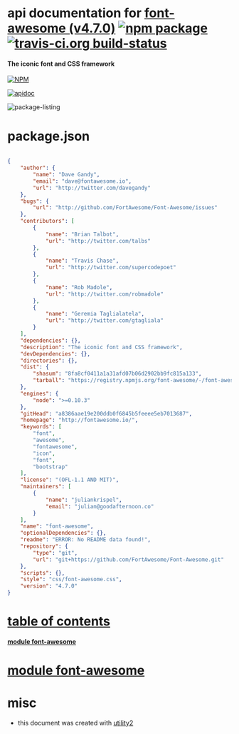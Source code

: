 # api documentation for  [font-awesome (v4.7.0)](http://fontawesome.io/)  [![npm package](https://img.shields.io/npm/v/npmdoc-font-awesome.svg?style=flat-square)](https://www.npmjs.org/package/npmdoc-font-awesome) [![travis-ci.org build-status](https://api.travis-ci.org/npmdoc/node-npmdoc-font-awesome.svg)](https://travis-ci.org/npmdoc/node-npmdoc-font-awesome)
#### The iconic font and CSS framework

[![NPM](https://nodei.co/npm/font-awesome.png?downloads=true)](https://www.npmjs.com/package/font-awesome)

[![apidoc](https://npmdoc.github.io/node-npmdoc-font-awesome/build/screen-capture.buildNpmdoc.browser._2Fhome_2Ftravis_2Fbuild_2Fnpmdoc_2Fnode-npmdoc-font-awesome_2Ftmp_2Fbuild_2Fapidoc.html.png)](https://npmdoc.github.io/node-npmdoc-font-awesome/build..beta..travis-ci.org/apidoc.html)

![package-listing](https://npmdoc.github.io/node-npmdoc-font-awesome/build/screen-capture.npmPackageListing.svg)



# package.json

```json

{
    "author": {
        "name": "Dave Gandy",
        "email": "dave@fontawesome.io",
        "url": "http://twitter.com/davegandy"
    },
    "bugs": {
        "url": "http://github.com/FortAwesome/Font-Awesome/issues"
    },
    "contributors": [
        {
            "name": "Brian Talbot",
            "url": "http://twitter.com/talbs"
        },
        {
            "name": "Travis Chase",
            "url": "http://twitter.com/supercodepoet"
        },
        {
            "name": "Rob Madole",
            "url": "http://twitter.com/robmadole"
        },
        {
            "name": "Geremia Taglialatela",
            "url": "http://twitter.com/gtagliala"
        }
    ],
    "dependencies": {},
    "description": "The iconic font and CSS framework",
    "devDependencies": {},
    "directories": {},
    "dist": {
        "shasum": "8fa8cf0411a1a31afd07b06d2902bb9fc815a133",
        "tarball": "https://registry.npmjs.org/font-awesome/-/font-awesome-4.7.0.tgz"
    },
    "engines": {
        "node": ">=0.10.3"
    },
    "gitHead": "a8386aae19e200ddb0f6845b5feeee5eb7013687",
    "homepage": "http://fontawesome.io/",
    "keywords": [
        "font",
        "awesome",
        "fontawesome",
        "icon",
        "font",
        "bootstrap"
    ],
    "license": "(OFL-1.1 AND MIT)",
    "maintainers": [
        {
            "name": "juliankrispel",
            "email": "julian@goodafternoon.co"
        }
    ],
    "name": "font-awesome",
    "optionalDependencies": {},
    "readme": "ERROR: No README data found!",
    "repository": {
        "type": "git",
        "url": "git+https://github.com/FortAwesome/Font-Awesome.git"
    },
    "scripts": {},
    "style": "css/font-awesome.css",
    "version": "4.7.0"
}
```



# <a name="apidoc.tableOfContents"></a>[table of contents](#apidoc.tableOfContents)

#### [module font-awesome](#apidoc.module.font-awesome)



# <a name="apidoc.module.font-awesome"></a>[module font-awesome](#apidoc.module.font-awesome)



# misc
- this document was created with [utility2](https://github.com/kaizhu256/node-utility2)
